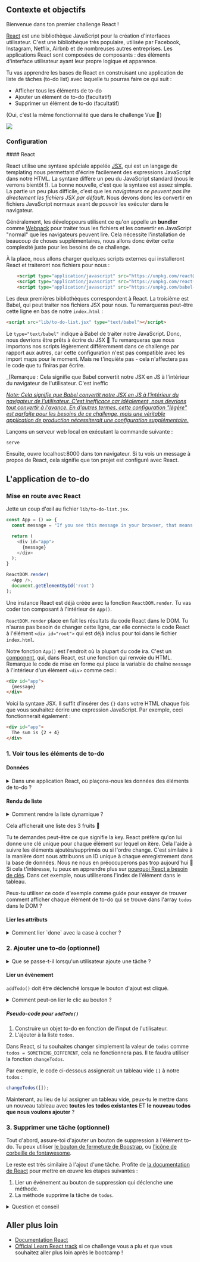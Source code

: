 ## Contexte et objectifs


Bienvenue dans ton premier challenge React !

[React](https://reactjs.org/) est une bibliothèque JavaScript pour la création d'interfaces utilisateur. C'est une bibliothèque très populaire, utilisée par Facebook, Instagram, Netflix, Airbnb et de nombreuses autres entreprises. Les applications React sont composées de composants : des éléments d'interface utilisateur ayant leur propre logique et apparence.

Tu vas apprendre les bases de React en construisant une application de liste de tâches (to-do list) avec laquelle tu pourras faire ce qui suit :

- Afficher tous les éléments de to-do
- Ajouter un élément de to-do (facultatif)
- Supprimer un élément de to-do (facultatif)

(Oui, c'est la même fonctionnalité que dans le challenge Vue 💪)

![](https://raw.githubusercontent.com/lewagon/fullstack-images/master/frontend/to-do-list-vue-user-flow.gif)

### Configuration

#### React

React utilise une syntaxe spéciale appelée [JSX](https://react.dev/learn/writing-markup-with-jsx), qui est un langage de templating nous permettant d'écrire facilement des expressions JavaScript dans notre HTML. La syntaxe diffère un peu du JavaScript standard (nous le verrons bientôt !). La bonne nouvelle, c'est que la syntaxe est assez simple. La partie un peu plus difficile, c'est que les _navigateurs ne peuvent pas lire directement les fichiers JSX par défault_. Nous devons donc les convertir en fichiers JavaScript normaux avant de pouvoir les exécuter dans le navigateur.

Généralement, les développeurs utilisent ce qu'on appelle un **bundler** comme [Webpack](https://webpack.js.org/) pour traiter tous les fichiers et les convertir en JavaScript "normal" que les navigateurs peuvent lire. Cela nécessite l'installation de beaucoup de choses supplémentaires, nous allons donc éviter cette complexité juste pour les besoins de ce challenge.

À la place, nous allons charger quelques scripts externes qui installeront React et traiteront nos fichiers pour nous :

```html
    <script type="application/javascript" src="https://unpkg.com/react@17.0.0/umd/react.production.min.js"></script>
    <script type="application/javascript" src="https://unpkg.com/react-dom@17.0.0/umd/react-dom.production.min.js"></script>
    <script type="application/javascript" src="https://unpkg.com/babel-standalone@6.26.0/babel.js"></script>
```

Les deux premières bibliothèques correspondent à React. La troisième est Babel, qui peut traiter nos fichiers JSX pour nous. Tu remarqueras peut-être cette ligne en bas de notre `index.html` :

```html
<script src="lib/to-do-list.jsx" type="text/babel"></script>
```

Le `type="text/babel"` indique à Babel de traiter notre JavaScript. Donc, nous devrions être prêts à écrire du JSX 💪 Tu remarqueras que nous importons nos scripts légèrement différemment dans ce challenge par rapport aux autres, car cette configuration n'est pas compatible avec les import maps pour le moment. Mais ne t'inquiète pas - cela n'affectera pas le code que tu finiras par écrire.

_[Remarque : Cela signifie que Babel convertit notre JSX en JS à l'intérieur du navigateur de l'utilisateur. C'est ineffic

_[Note: Cela signifie que Babel convertit notre JSX en JS à l'intérieur du navigateur de l'utilisateur. C'est inefficace car idéalement, nous devrions tout convertir à l'avance. En d'autres termes, cette configuration "légère" est parfaite pour les besoins de ce challenge, mais une véritable application de production nécessiterait une configuration supplémentaire.](https://babeljs.io/docs/babel-standalone#when-not-to-use-babelstandalone)_

Lançons un serveur web local en exécutant la commande suivante :

```bash
serve
```

Ensuite, ouvre localhost:8000 dans ton navigateur. Si tu vois un message à propos de React, cela signifie que ton projet est configuré avec React.

## L'application de to-do

### Mise en route avec React

Jette un coup d'œil au fichier `lib/to-do-list.jsx`.

```js
const App = () => {
  const message = "If you see this message in your browser, that means React is successfully mounted! 🙌";

  return (
    <div id="app">
      {message}
    </div>
  );
}

ReactDOM.render(
  <App />,
  document.getElementById('root')
);
```

Une instance React est déjà créée avec la fonction `ReactDOM.render`. Tu vas coder ton composant à l'intérieur de `App()`.

`ReactDOM.render` place en fait les résultats du code React dans le DOM. Tu n'auras pas besoin de changer cette ligne, car elle connecte le code React à l'élément `<div id="root">` qui est déjà inclus pour toi dans le fichier `index.html`.

Notre fonction `App()` est l'endroit où la plupart du code ira. C'est un [component](https://react.dev/learn/your-first-component), qui, dans React, est une fonction qui renvoie du HTML. Remarque le code de mise en forme qui place la variable de chaîne `message` à l'intérieur d'un élément `<div>` comme ceci :

```html
<div id="app">
  {message}
</div>
```

Voici la syntaxe JSX. Il suffit d'insérer des `{}` dans votre HTML chaque fois que vous souhaitez écrire une expression JavaScript. Par exemple, ceci fonctionnerait également :

```html
<div id="app">
  The sum is {2 + 4}
</div>
```

### 1. Voir tous les éléments de to-do

#### Données

<details>
<summary markdown='span'>Dans une application React, où plaçons-nous les données des éléments de to-do ?</summary>

Nous allons avoir les mêmes éléments de to-do dans un tableau :

```js
[
  { title: "Code a to-do list", done: false },
  { title: "Eat breakfast", done: true },
  { title: "Do some exercise", done: false },
  { title: "Water the plants", done: true }
]
```

Il s'agit de données qui pourraient potentiellement changer au fil du temps. Par exemple, nous pourrions vouloir ajouter ou supprimer un élément de notre tableau d'éléments à faire à l'avenir. Comment gérons-nous les données changeantes en React ?

Nous utilisons la fonction [`React.useState`](https://react.dev/reference/react/useState). Il s'agit d'une fonction React, ou, comme les personnes travaillant avec React aiment l'appeler, un [hook](https://react.dev/reference/react), qui nous permet de définir des variables dont les valeurs peuvent changer au fil du temps dans notre application.

Modifions notre fonction `App()` de la manière suivante :

```js
const App = () => {
  const [todos, changeTodos] = React.useState(
    [
      { title: "Code a to-do list", done: false },
      { title: "Eat breakfast", done: true },
      { title: "Do some exercise", done: false },
      { title: "Water the plants", done: true }
    ]
  )

  return (
    <div id="app"></div>
  );
}
```

Ce code signifie que nous aurons maintenant accès à deux variables : `todos`, qui est simplement le tableau des tâches à faire, et `changeTodos`, qui est une fonction que nous pourrions appeler lorsque notre tableau devrait changer (par exemple, si nous voulons ajouter ou supprimer un élément). Comme nous nous préoccupons uniquement de _lire_ nos tâches à faire pour le moment, et non de les créer, les modifier ou les supprimer, nous n'utiliserons pas beaucoup `changeTodos` pour le moment 😌
</details>

#### Rendu de liste

<details>
<summary markdown='span'>Comment rendre la liste dynamique ?</summary>

En React, tu peux utiliser `{}` chaque fois que tu veux insérer du JavaScript dans ton HTML. En JavaScript normal, si nous voulions afficher chaque élément d'une liste, nous aurions besoin d'utiliser l'**itération**. Il s'avère qu'en React, tu peux utiliser l'itération de la même manière que dans JavaScript normal ! L'opérateur le plus courant est la fonction `map`. La raison en est que `map` renvoie un tableau (dans ce cas, des éléments JSX), et JSX prend en charge l'ajout d'un tableau d'éléments au DOM.

Voici un exemple :

```js
function App() {
  const [items, changeItems] = React.useState(['apple', 'banana', 'orange']);

  return (
    <ul>
      {items.map((item, index) => (
        <li key={index}>{item}</li>
      ))}
    </ul>
  );
}

export default App;
```
</details>

Cela afficherait une liste des 3 fruits 🍎

Tu te demandes peut-être ce que signifie la key. React préfère qu'on lui donne une clé unique pour chaque élément sur lequel on itère. Cela l'aide à suivre les éléments ajoutés/supprimés ou si l'ordre change. C'est similaire à la manière dont nous attribuons un ID unique à chaque enregistrement dans la base de données. Nous ne nous en préoccuperons pas trop aujourd'hui 💆 Si cela t'intéresse, tu peux en apprendre plus sur [pourquoi React a besoin de clés](https://react.dev/learn/rendering-lists#why-does-react-need-keys). Dans cet exemple, nous utiliserons l'index de l'élément dans le tableau.

Peux-tu utiliser ce code d'exemple comme guide pour essayer de trouver comment afficher chaque élément de to-do qui se trouve dans l'array `todos` dans le DOM ?

#### Lier les attributs

<details>
<summary markdown='span'>Comment lier `done` avec la case à cocher ?</summary>

React facilite la définition des attributs HTML en syntaxe JSX :

```js
function App() {
  const shouldBeChecked = true

  return (
    <input type="checkbox" checked={shouldBeChecked} />
  ) ;
}

export default App ;
```

Tout ce que nous avons à faire est d'utiliser `{}` pour écrire du JavaScript comme valeur de `checked` sur notre checkbox.

Peux-tu utiliser ce principe pour que tes cases à cocher correspondent dynamiquement à la valeur de `done` sur chaque case à cocher ?
</details>

### 2. Ajouter une to-do (optionnel)

<details>
<summary markdown='span'>Que se passe-t-il lorsqu'un utilisateur ajoute une tâche ? </summary>

1. L'utilisateur remplit le titre de la tâche.
2. L'utilisateur clique sur un bouton.
3. la tâche est ajoutée et apparaît dans la liste.

Lorsque le bouton est cliqué, l'application React doit se charger de récupérer les données et de les ajouter à la liste. Nous allons créer une fonction JavaScript appelée `addTodo()` pour s'occuper de tout cela.

Pour ce faire, nous allons créer une nouvelle variable `title` en utilisant le hook `useState` qui sera mise à jour à chaque fois que l'utilisateur saisira l'entrée (en utilisant l'événement `onChange`).

```js
const App = () => {
  const [todos, setTodos] = React.useState([]);
  const [title, setTitle] = React.useState('');

  const handleTitleChange = (event) => {
    setTitle(event.target.value);
  }

  const addTodo = () => {
    console.log("Adding a todo...");
    // TODO: add a new to-do based on the title to the `todos` array
    setTitle('');
  }

  return (
    <div id="app">
      <h1>To-Do List</h1>
      <form>
        <label htmlFor="todoTitle">Title:</label>
        <input type="text" id="todoTitle" value={title} onChange={handleTitleChange} />
        <button type="button" onClick={addTodo}>Add Todo</button>
      </form>
      <ul>
        {todos.map((todo, index) => (
          <li key={index}>{todo}</li>
        ))}
      </ul>
    </div>
  );
}

ReactDOM.render(
  <App />,
  document.getElementById('root')
);
```

_Conseil : tu peux éventuellement utiliser le [**"spread operator"** de JavaScript](https://www.educative.io/answers/what-is-the-spread-operator-in-javascript) pour t'aider dans cette partie. Le "spread operator" est utile si tu souhaites prendre un tableau existant et générer un nouveau tableau avec un élément supplémentaire. Voici un exemple de la syntaxe:_

```js
const fruits = ['apple', 'banana', 'orange'];
const fruitsAndVegetables = [...fruits, 'cucumber', 'pepper'];
// the value of fruitsAndVegetables will be ['apple', 'banana', 'orange', 'cucumber', 'pepper']
```
</details>

#### Lier un évènement

`addTodo()` doit être déclenché lorsque le bouton d'ajout est cliqué.

<details>
<summary markdown='span'>Comment peut-on lier le clic au bouton ?</summary>

Nous pouvons utiliser l'attribut `onClick` sur notre `<button>`.

```html
<button type="button" onClick={addTodo}>Add Todo</button>
```

Vérifie dans la console de ton navigateur, peux-tu voir le `console.log` que tu as ajouté dans ta méthode ? Si c'est le cas, c'est que ta liaison d'événement est réussie !
</details>

##### Pseudo-code pour `addTodo()`

1. Construire un objet to-do en fonction de l'input de l'utilisateur.
2. L'ajouter à la liste `todos`.

Dans React, si tu souhaites changer simplement la valeur de `todos` comme `todos = SOMETHING_DIFFERENT`, cela ne fonctionnera pas. Il te faudra utiliser la fonction `changeTodos`.

Par exemple, le code ci-dessous assignerait un tableau vide `[]` à notre `todos` :

```js
changeTodos([]);
```

Maintenant, au lieu de lui assigner un tableau vide, peux-tu le mettre dans un nouveau tableau avec **toutes les todos existantes** ET **le nouveau todos que nous voulons ajouter** ?
</details>

### 3. Supprimer une tâche (optionnel)

Tout d'abord, assure-toi d'ajouter un bouton de suppression à l'élément to-do. Tu peux utiliser [le bouton de fermeture de Boostrap](https://getbootstrap.com/docs/5.0/components/close-button/), ou [l'icône de corbeille de fontawesome](https://fontawesome.com/search?q=trash&o=r).

Le reste est très similaire à l'ajout d'une tâche. Profite de [la documentation de React](https://reactjs.org/docs/getting-started.html) pour mettre en œuvre les étapes suivantes :

1. Lier un événement au bouton de suppression qui déclenche une méthode.
2. La méthode supprime la tâche de `todos`.

<details>
<summary markdown='span'>Question et conseil</summary>

❓ Comment cette méthode sait-elle quelle tâche supprimer ?
❓ Quel est l'identifiant unique de chaque tâche ? Tu peux l'utiliser pour identifier la tâche à supprimer.

💡 Tu peux passer un argument à une méthode.
💡 Tu as accès à l'index dans `map`.
</details>

## Aller plus loin

- [Documentation React](https://reactjs.org/docs/getting-started.html)
- [Official Learn React track](https://beta.reactjs.org/learn) si ce challenge vous a plu et que vous souhaitez aller plus loin après le bootcamp !
